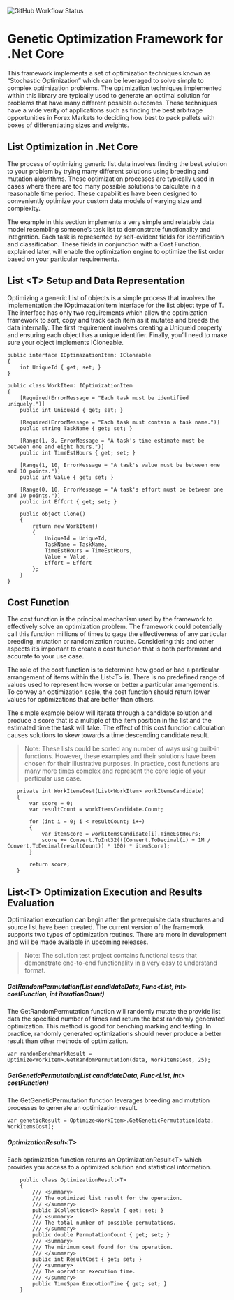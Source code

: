 ﻿![GitHub Workflow Status](https://img.shields.io/github/workflow/status/bytezart/Genetic-Optimization-Framework/Build?style=for-the-badge)
 
 # Genetic Optimization Framework for .Net Core

This framework implements a set of optimization techniques known as “Stochastic Optimization” which can be leveraged to solve simple to complex optimization problems. The optimization techniques implemented within this library are typically used to generate an optimal solution for problems that have many different possible outcomes. These techniques have a wide verity of applications such as finding the best arbitrage opportunities in Forex Markets to deciding how best to pack pallets with boxes of differentiating sizes and weights.

## List Optimization in .Net Core

The process of optimizing generic list data involves finding the best solution to your problem by trying many different solutions using breeding and mutation algorithms. These optimization processes are typically used in cases where there are too many possible solutions to calculate in a reasonable time period. These capabilities have been designed to conveniently optimize your custom data models of varying size and complexity.

The example in this section implements a very simple and relatable data model resembling someone’s task list to demonstrate functionality and integration. Each task is represented by self-evident fields for identification and classification. These fields in conjunction with a Cost Function, explained later, will enable the optimization engine to optimize the list order based on your particular requirements.

## List \<T> Setup and Data Representation

Optimizing a generic List<T> of objects is a simple process that involves the implementation the IOptimazationItem interface for the list object type of T. The interface has only two requirements which allow the optimization framework to sort, copy and track each item as it mutates and breeds the data internally. The first requirement involves creating a UniqueId property and ensuring each object has a unique identifier. Finally, you’ll need to make sure your object implements ICloneable.

    public interface IOptimazationItem: ICloneable
    {
    	int UniqueId { get; set; }
    }
   
    public class WorkItem: IOptimizationItem
    {
        [Required(ErrorMessage = "Each task must be identified uniquely.")]
        public int UniqueId { get; set; }

        [Required(ErrorMessage = "Each task must contain a task name.")]
        public string TaskName { get; set; }

        [Range(1, 8, ErrorMessage = "A task's time estimate must be between one and eight hours.")]
        public int TimeEstHours { get; set; }

        [Range(1, 10, ErrorMessage = "A task's value must be between one and 10 points.")]
        public int Value { get; set; }

        [Range(0, 10, ErrorMessage = "A task's effort must be between one and 10 points.")]
        public int Effort { get; set; }

        public object Clone()
        {
            return new WorkItem()
            {
                UniqueId = UniqueId,
                TaskName = TaskName,
                TimeEstHours = TimeEstHours,
                Value = Value,
                Effort = Effort
            };
        }
    }
    
 ## Cost Function

The cost function is the principal mechanism used by the framework to effectively solve an optimization problem. The framework could potentially call this function millions of times to gage the effectiveness of any particular breeding, mutation or randomization routine. Considering this and other aspects it’s important to create a cost function that is both performant and accurate to your use case.

The role of the cost function is to determine how good or bad a particular arrangement of items within the List\<T> is. There is no predefined range of values used to represent how worse or better a particular arrangement is. To convey an optimization scale, the cost function should return lower values for optimizations that are better than others.

The simple example below will iterate through a candidate solution and produce a score that is a multiple of the item position in the list and the estimated time the task will take.  The effect of this cost function calculation causes solutions to skew towards a time descending candidate result.

> Note: These lists could be sorted any number of ways using
> built-in functions. However, these examples and their solutions have
> been chosen for their illustrative purposes. In practice, cost
> functions are many more times complex and represent the core logic of
> your particular use case.

	   private int WorkItemsCost(List<WorkItem> workItemsCandidate)
	   {
	       var score = 0;
	       var resultCount = workItemsCandidate.Count;

	       for (int i = 0; i < resultCount; i++)
	       {
	           var itemScore = workItemsCandidate[i].TimeEstHours;
	           score += Convert.ToInt32(((Convert.ToDecimal(i) + 1M / Convert.ToDecimal(resultCount)) * 100) * itemScore);
	       }

	       return score;
	   }

## List\<T> Optimization Execution and Results Evaluation

Optimization execution can begin after the prerequisite data structures and source list have been created. The current version of the framework supports two types of optimization routines. There are more in development and will be made available in upcoming releases.

> Note: The solution test project contains functional tests that demonstrate end-to-end
> functionality in a very easy to understand format.

 ##### GetRandomPermutation(List<T> candidateData, Func<List<T>, int> costFunction, int iterationCount)

The GetRandomPermutation function will randomly mutate the provide list data the specified number of times and return the best randomly generated optimization. This method is good for benching marking and testing. In practice, randomly generated optimizations should never produce a better result than other methods of optimization.

	var randomBenchmarkResult = Optimize<WorkItem>.GetRandomPermutation(data, WorkItemsCost, 25);

##### GetGeneticPermutation(List<T> candidateData, Func<List<T>, int> costFunction)

The GetGeneticPermutation function leverages breeding and mutation processes to generate an optimization result.

	var geneticResult = Optimize<WorkItem>.GetGeneticPermutation(data, WorkItemsCost);

##### OptimizationResult\<T>

Each optimization function returns an OptimizationResult\<T> which provides you access to a optimized solution and statistical information.
	

	    public class OptimizationResult<T>
	  	{
	  	    /// <summary>
	  	    /// The optimized list result for the operation.
	  	    /// </summary>
	  	    public ICollection<T> Result { get; set; }
	  	    /// <summary>
	  	    /// The total number of possible permutations.
	  	    /// </summary>
	  	    public double PermutationCount { get; set; }
	  	    /// <summary>
	  	    /// The minimum cost found for the operation.
	  	    /// </summary>
	  	    public int ResultCost { get; set; }
	  	    /// <summary>
	  	    /// The operation execution time.
	  	    /// </summary>
	  	    public TimeSpan ExecutionTime { get; set; }
	  	}
